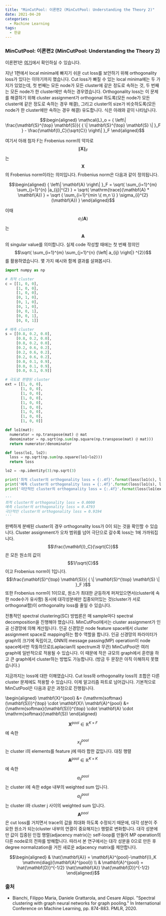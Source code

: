 ```yaml
---
title: "MinCutPool: 이론편2 (MinCutPool: Understanding the Theory 2)"
date: 2021-04-20
categories:
  - Machine Learning
tags:
  - 한글
---
```

### MinCutPool: 이론편2 (MinCutPool: Understanding the Theory 2)

이론편1은 [여기](<https://seungwooham.github.io/machine%20learning/MinCutPool1/>)에서 확인하실 수 있습니다.

지난 1편에서 local minima에 빠지기 쉬운 cut loss를 보안하기 위해 orthogonality loss가 있다는 이야기까지 했습니다. Cut loss가 빠질 수 있는 local minima에는 두 가지가 있었는데, 첫 번째는 모든 node가 모든 cluster에 같은 정도로 속하는 것, 두 번째는 모든 node가 한 cluster에만 속하는 경우였습니다. Orthogonality loss는 이 문제를 해결하기 위해 cluster assignment가 orthogonal 하도록(모든 node가 모든 cluster에 같은 정도로 속하는 경우 해결), 그리고 cluster의 size가 비슷하도록(모든 node가 한 cluster에만 속하는 경우 해결) 유도합니다. 식은 아래와 같이 나타납니다.

$$\begin{aligned}
\mathcal{L}_o = { \left\| \frac{\mathbf{S}^{\top} \mathbf{S}}{ { \| \mathbf{S}^{\top} \mathbf{S} \| }_F } - \frac{\mathbf{I}_C}{\sqrt{C}} \right\| }_F
\end{aligned}$$

여기서 아래 첨자 F는 Frobenius norm의 약자로 $${ \left\| \mathbf{X} \right\| }_F$$는 $$\mathbf{X}$$의 Frobenius norm이라는 의미입니다. Frobenius norm은 다음과 같이 정의됩니다.

$$\begin{aligned}
{ \left\| \mathbf{A} \right\| }_F = \sqrt{ \sum_{i=1}^{m} \sum_{j=1}^{n} |a_{ij}|^{2} } = \sqrt{ \mathrm{trace}(\mathbf{A} * \mathbf{A}) } = \sqrt { \sum_{i=1}^{min \{ m,n \} } \sigma_{i}^{2} (\mathbf{A}) }
\end{aligned}$$

이때 $$\sigma_{i}(\mathbf{A})$$는 $$\mathbf{A}$$의 singular value를 의미합니다.  실제 code 작성할 때에는 첫 번째 정의인 $$\sqrt{ \sum_{i=1}^{m} \sum_{j=1}^{n} {\left| a_{ij} \right|} ^{2}}$$를 활용하였습니다. 몇 가지 예시와 함께 결과를 살펴봅시다.

```python
import numpy as np

# 최적 cluster
c = [[1, 0, 0],
     [1, 0, 0],
     [1, 0, 0],
     [0, 1, 0],
     [0, 1, 0],
     [0, 1, 0],
     [0, 0, 1],
     [0, 0, 1],
     [0, 0, 1]]

# 예측 cluster
s = [[0.8, 0.2, 0.0],
     [0.8, 0.2, 0.0],
     [0.8, 0.2, 0.0],
     [0.2, 0.6, 0.2],
     [0.2, 0.6, 0.2],
     [0.2, 0.6, 0.2],
     [0.0, 0.1, 0.9],
     [0.0, 0.1, 0.9],
     [0.0, 0.1, 0.9]]

# 극도로 편향된 cluster
ext = [[1, 0, 0],
       [1, 0, 0],
       [1, 0, 0],
       [1, 0, 0],
       [1, 0, 0],
       [1, 0, 0],
       [1, 0, 0],
       [1, 0, 0],
       [1, 0, 0]]

def lo1(mat):
  numerator = np.transpose(mat) @ mat
  denominator = np.sqrt(np.sum(np.square(np.transpose(mat) @ mat)))
  return numerator/denominator

def loss(lo1, lo2):
  loss = np.sqrt(np.sum(np.square(lo1+lo2)))
  return loss

lo2 = -np.identity(3)/np.sqrt(3)

print('최적 cluster의 orthogonality loss = {:.4f}'.format(loss(lo1(c), lo2)))
print('예측 cluster의 orthogonality loss = {:.4f}'.format(loss(lo1(s), lo2)))
print('극단적인 cluster의 orthogonality loss = {:.4f}'.format(loss(lo1(ext), lo2)))

'''
최적 cluster의 orthogonality loss = 0.0000
예측 cluster의 orthogonality loss = 0.4793
극단적인 cluster의 orthogonality loss = 0.9194
'''
```

완벽하게 분배된 cluster의 경우 orthogonality loss가 0이 되는 것을 확인할 수 있습니다. Cluster assignment가 오차 범위를 넘어 극단으로 갈수록 loss는 1에 가까워집니다. $$\frac{\mathbf{I}_C}{\sqrt{C}}$$은 모든 원소의 값이 $$1/\sqrt{C}$$이고 Frobenius norm이 1입니다. $$\frac{\mathbf{S}^{\top} \mathbf{S}}{ { \| \mathbf{S}^{\top} \mathbf{S} \| }_F }$$ 또한 Frobenius norm이 1이므로, 원소가 최대한 균등하게 퍼져있으면서(cluster에 속한 node수가 유사함) 동시에 대각성분에만 집중되어있는 것(cluster가 서로 orthogonal함)이 orthogonality loss를 줄일 수 있습니다.

전통적인 spectral clustering(SC) 방법론은 매 sample마다 spectral decomposition을 진행해야 했습니다. MinCutPool에서는 cluster assignment가 인공 신경망에 의해 계산됩니다. 인공 신경망은 node feature space에서 cluster assignment space로 mapping하는 함수 역할을 합니다. 인공 신경망의 파라미터가 graph의 크기에 독립이고, GNN의 message passing(MP) operation이 node space에서만 작동하므로(Laplacian의 spectrum과 무관) MinCutPool은 여러 graph에 일반적으로 적용될 수 있습니다. 이 때문에 작은 규모의 graph에서 훈련을 하고 큰 graph에서 cluster하는 방법도 가능합니다. (방금 두 문장은 아직 이해하지 못했습니다.)

지금까지는 loss에 대한 이해였습니다. Cut loss와 orthogonality loss의 조합은 다른 cluster 문제에도 적용할 수 있습니다. 이제 알고리즘 파트로 넘어갑니다. 기본적으로 MinCutPool은 다음과 같은 과정으로 진행됩니다.

\begin{aligned}
\mathbf{X}^{pool} &= {\mathrm{softmax}(\mathbf{S})}^{\top} \cdot \mathbf{X}\\
\mathbf{A}^{pool} &= {\mathrm{softmax}(\mathbf{S})}^{\top} \cdot \mathbf{A} \cdot \mathrm{softmax}(\mathbf{S})
\end{aligned}

$$\mathbf{X}^{pool} \in \mathbb{R}^{K \times F}$$에 속한 $$x^{pool}_{ij}$$는 cluster i의 elements를 feature j에 따라 합한 값입니다. 대칭 행렬 $$\mathbf{A}^{pool} \in \mathbb{R}^{K \times K}$$에 속한 $$a^{pool}_{ii}$$는 cluster i에 속한 edge 내부의 weighted sum 입니다. $$a^{pool}_{ij}$$는 cluster i와 cluster j 사이의 weighted sum 입니다. $$\mathbf{A}^{pool}$$은 cut loss를 거치면서 trace의 값을 최대화 하도록 수정되기 때문에, 대각 성분이 주요한 원소가 되는(cluster 내부의 연결이 중요해지는) 행렬로 변화합니다. 대각 성분에만 값이 집중된 인접 행렬(adjacency matrix)는 self-loop를 만들어 MP operation의 다른 node로의 전파를 방해합니다. 따라서 본 연구에서는 대각 성분을 0으로 만든 후 degree normalization을 거친 새로운 adjacency matrix를 제안합니다. 

$$\begin{aligned}
& \hat{\mathbf{A}} = \mathbf{A}^{pool}-\mathbf{I}_K \mathrm{diag}(\mathbf{A}^{pool}) \\
& \mathbf{A}^{pool} = \hat{\mathbf{D}}^{-1/2} \hat{\mathbf{A}} \hat{\mathbf{D}}^{-1/2}
\end{aligned}$$

### 출처
- Bianchi, Filippo Maria, Daniele Grattarola, and Cesare Alippi. "Spectral clustering with graph neural networks for graph pooling." In International Conference on Machine Learning, pp. 874-883. PMLR, 2020. <br/>